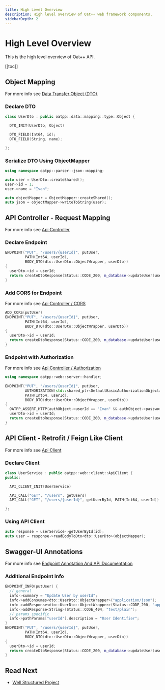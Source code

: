 ```yaml
---
title: High Level Overview 
description: High level overview of Oat++ web framework components.
sidebarDepth: 2
---
```


# High Level Overview <seo/>

This is the high level overview of Oat++ API.

[[toc]]

## Object Mapping

For more info see [Data Transfer Object (DTO)](/docs/components/dto/).

### Declare DTO

```cpp
class UserDto : public oatpp::data::mapping::type::Object {

  DTO_INIT(UserDto, Object)

  DTO_FIELD(Int64, id);
  DTO_FIELD(String, name);

};
```

### Serialize DTO Using ObjectMapper

```cpp
using namespace oatpp::parser::json::mapping;

auto user = UserDto::createShared();
user->id = 1;
user->name = "Ivan";

auto objectMapper = ObjectMapper::createShared();
auto json = objectMapper->writeToString(user);
```

## API Controller - Request Mapping

For more info see [Api Controller](/docs/components/api-controller/)

### Declare Endpoint

```cpp
ENDPOINT("PUT", "/users/{userId}", putUser,
         PATH(Int64, userId),
         BODY_DTO(dto::UserDto::ObjectWrapper, userDto)) 
{
  userDto->id = userId;
  return createDtoResponse(Status::CODE_200, m_database->updateUser(userDto));
}
```

### Add CORS for Endpoint

For more info see [Api Controller / CORS](/docs/components/api-controller/#cors)

```cpp
ADD_CORS(putUser)
ENDPOINT("PUT", "/users/{userId}", putUser,
         PATH(Int64, userId),
         BODY_DTO(dto::UserDto::ObjectWrapper, userDto)) 
{
  userDto->id = userId;
  return createDtoResponse(Status::CODE_200, m_database->updateUser(userDto));
}
```

### Endpoint with Authorization

For more info see [Api Controller / Authorization](/docs/components/api-controller/#authorization-basic)

```cpp
using namespace oatpp::web::server::handler;
  
ENDPOINT("PUT", "/users/{userId}", putUser,
         AUTHORIZATION(std::shared_ptr<DefaultBasicAuthorizationObject>, authObject),
         PATH(Int64, userId),
         BODY_DTO(dto::UserDto::ObjectWrapper, userDto)) 
{
  OATPP_ASSERT_HTTP(authObject->userId == "Ivan" && authObject->password == "admin", Status::CODE_401, "Unauthorized");
  userDto->id = userId;
  return createDtoResponse(Status::CODE_200, m_database->updateUser(userDto));
}
```

## API Client - Retrofit / Feign Like Client

For more info see [Api Client](/docs/components/api-client/)

### Declare Client

```cpp
class UserService : public oatpp::web::client::ApiClient {
public:

  API_CLIENT_INIT(UserService)

  API_CALL("GET", "/users", getUsers)
  API_CALL("GET", "/users/{userId}", getUserById, PATH(Int64, userId))

};
```

### Using API Client

```cpp
auto response = userService->getUserById(id);
auto user = response->readBodyToDto<dto::UserDto>(objectMapper);
```

## Swagger-UI Annotations

For more info see [Endpoint Annotation And API Documentation](/docs/components/api-controller/#endpoint-annotation-and-api-documentation)

### Additional Endpoint Info

```cpp
ENDPOINT_INFO(putUser) {
  // general
  info->summary = "Update User by userId";
  info->addConsumes<dto::UserDto::ObjectWrapper>("application/json");
  info->addResponse<dto::UserDto::ObjectWrapper>(Status::CODE_200, "application/json");
  info->addResponse<String>(Status::CODE_404, "text/plain");
  // params specific
  info->pathParams["userId"].description = "User Identifier";
}
ENDPOINT("PUT", "/users/{userId}", putUser,
         PATH(Int64, userId),
         BODY_DTO(dto::UserDto::ObjectWrapper, userDto)) 
{
  userDto->id = userId;
  return createDtoResponse(Status::CODE_200, m_database->updateUser(userDto));
}
```

## Read Next

- [Well Structured Project](/docs/start/step-by-step/#well-structured-project)


